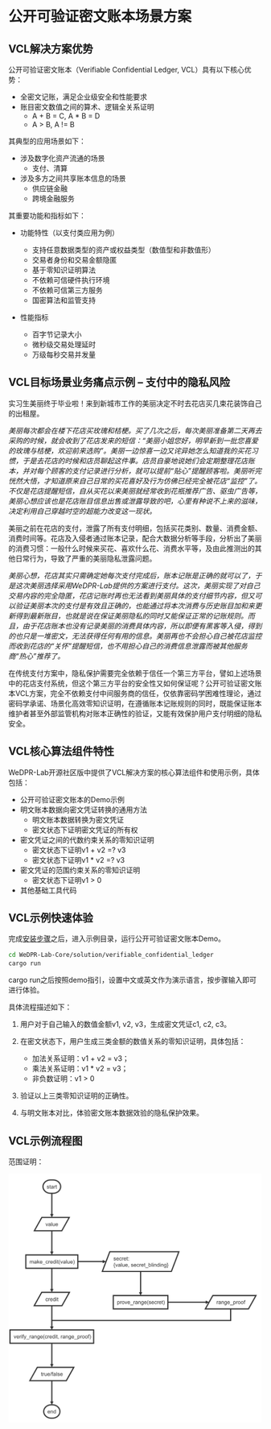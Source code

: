 # 公开可验证密文账本场景方案

## VCL解决方案优势

公开可验证密文账本（Verifiable Confidential Ledger, VCL）具有以下核心优势：

- 全密文记账，满足企业级安全和性能要求
- 账目密文数值之间的算术、逻辑全关系证明
  - A + B = C, A * B = D
  - A > B, A != B

其典型的应用场景如下：

- 涉及数字化资产流通的场景
  - 支付、清算
- 涉及多方之间共享账本信息的场景
  - 供应链金融
  - 跨境金融服务

其重要功能和指标如下：

- 功能特性（以支付类应用为例）
  - 支持任意数据类型的资产或权益类型（数值型和非数值形）
  - 交易者身份和交易金额隐匿
  - 基于零知识证明算法
  - 不依赖可信硬件执行环境
  - 不依赖可信第三方服务
  - 国密算法和监管支持

- 性能指标
  - 百字节记录大小
  - 微秒级交易处理延时
  - 万级每秒交易并发量

## VCL目标场景业务痛点示例 – 支付中的隐私风险

实习生美丽终于毕业啦！来到新城市工作的美丽决定不时去花店买几束花装饰自己的出租屋。

*美丽每次都会在楼下花店买玫瑰和桔梗。买了几次之后，每次美丽准备第二天再去采购的时候，就会收到了花店发来的短信：“美丽小姐您好，明早新到一批您喜爱的玫瑰与桔梗，欢迎前来选购”。美丽一边惊喜一边又诧异她怎么知道我的买花习惯，于是去花店的时候和店员聊起这件事。店员自豪地说她们会定期整理花店账本，并对每个顾客的支付记录进行分析，就可以提前“贴心”提醒顾客啦。美丽听完恍然大悟，才知道原来自己日常的买花喜好及行为仿佛已经完全被花店“监控”了。不仅是花店提醒短信，自从买花以来美丽就经常收到花瓶推荐广告、驱虫广告等，美丽心想应该也是花店账目信息出售或泄露导致的吧，心里有种说不上来的滋味，决定利用自己穿越时空的超能力改变这一现状。*

美丽之前在花店的支付，泄露了所有支付明细，包括买花类别、数量、消费金额、消费时间等。花店及入侵者通过账本记录，配合大数据分析等手段，分析出了美丽的消费习惯：一般什么时候来买花、喜欢什么花、消费水平等，及由此推测出的其他日常行为，导致了严重的美丽隐私泄露问题。

*美丽心想，花店其实只需确定她每次支付完成后，账本记账是正确的就可以了，于是这次美丽选择采用WeDPR-Lab提供的方案进行支付。这次，美丽实现了对自己交易内容的完全隐匿，花店记账时再也无法看到美丽具体的支付细节内容，但又可以验证美丽本次的支付是有效且正确的，也能通过将本次消费与历史账目加和来更新得到最新账目，也就是说在保证美丽隐私的同时又能保证正常的记账规则。而且，由于花店账本也没有记录美丽的消费具体内容，所以即便有黑客等入侵，得到的也只是一堆密文，无法获得任何有用的信息。美丽再也不会担心自己被花店监控而收到花店的“关怀”提醒短信，也不用担心自己的消费信息泄露而被其他服务商“热心”推荐了。*

在传统支付方案中，隐私保护需要完全依赖于信任一个第三方平台，譬如上述场景中的花店支付系统，但这个第三方平台的安全性又如何保证呢？公开可验证密文账本VCL方案，完全不依赖支付中间服务商的信任，仅依靠密码学困难性理论，通过密码学承诺、场景化高效零知识证明，在遵循账本记账规则的同时，既能保证账本维护者甚至外部监管机构对账本正确性的验证，又能有效保护用户支付明细的隐私安全。

## VCL核心算法组件特性

WeDPR-Lab开源社区版中提供了VCL解决方案的核心算法组件和使用示例，具体包括：

- 公开可验证密文账本的Demo示例
- 明文账本数据向密文凭证转换的通用方法
  - 明文账本数据转换为密文凭证
  - 密文状态下证明密文凭证的所有权
- 密文凭证之间的代数约束关系的零知识证明
  - 密文状态下证明v1 + v2 =? v3
  - 密文状态下证明v1 * v2 =? v3
- 密文凭证的范围约束关系的零知识证明
  - 密文状态下证明v1 > 0
- 其他基础工具代码

## VCL示例快速体验

完成[安装步骤](./installation.md)之后，进入示例目录，运行公开可验证密文账本Demo。

 ```bash
cd WeDPR-Lab-Core/solution/verifiable_confidential_ledger
cargo run
 ```

cargo run之后按照demo指引，设置中文或英文作为演示语言，按步骤输入即可进行体验。

具体流程描述如下：

1. 用户对于自己输入的数值金额v1, v2, v3，生成密文凭证c1, c2, c3。

2. 在密文状态下，用户生成三类金额的数值关系的零知识证明，具体包括：
   - 加法关系证明：v1 + v2 = v3；
   - 乘法关系证明：v1 * v2 = v3；
   - 非负数证明：v1 > 0

3. 验证以上三类零知识证明的正确性。

4. 与明文账本对比，体验密文账本数据效验的隐私保护效果。

## VCL示例流程图

范围证明：

![](../images/prove_range.png)